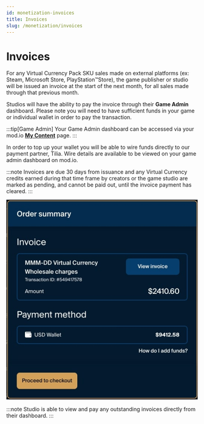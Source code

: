 ```yaml
---
id: monetization-invoices
title: Invoices
slug: /monetization/invoices
---
```


# Invoices

For any Virtual Currency Pack SKU sales made on external platforms (ex: Steam, Microsoft Store, PlayStation™Store), the game publisher or studio will be issued an invoice at the start of the next month, for all sales made through that previous month.

Studios will have the ability to pay the invoice through their **Game Admin** dashboard. Please note you will need to have sufficient funds in your game or individual wallet in order to pay the transaction.

:::tip[Game Admin]
Your Game Admin dashboard can be accessed via your mod.io [**My Content**](https://mod.io/content) page.
:::

In order to top up your wallet you will be able to wire funds directly to our payment partner, Tilia. Wire details are available to be viewed on your game admin dashboard on mod.io.

:::note
Invoices are due 30 days from issuance and any Virtual Currency credits earned during that time frame by creators or the game studio are marked as pending, and cannot be paid out, until the invoice payment has cleared.
:::

![Invoice Pay Flow](img/invoice-pay.jpg)

:::note
Studio is able to view and pay any outstanding invoices directly from their dashboard.
:::
